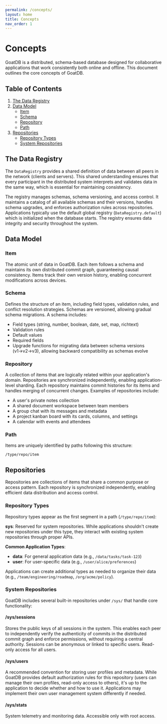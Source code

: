 ```yaml
---
permalink: /concepts/
layout: home
title: Concepts
nav_order: 1
---
```


# Concepts

GoatDB is a distributed, schema-based database designed for collaborative
applications that work consistently both online and offline. This document
outlines the core concepts of GoatDB.

## Table of Contents

1. [The Data Registry](#the-data-registry)
2. [Data Model](#data-model)
   - [Item](#item)
   - [Schema](#schema)
   - [Repository](#repository)
   - [Path](#path)
3. [Repositories](#repositories)
   - [Repository Types](#repository-types)
   - [System Repositories](#system-repositories)

## The Data Registry

The `DataRegistry` provides a shared definition of data between all peers in the
network (clients and servers). This shared understanding ensures that every
participant in the distributed system interprets and validates data in the same
way, which is essential for maintaining consistency.

The registry manages schemas, schema versioning, and access control. It
maintains a catalog of all available schemas and their versions, handles schema
upgrades, and enforces authorization rules across repositories. Applications
typically use the default global registry (`DataRegistry.default`) which is
initialized when the database starts. The registry ensures data integrity and
security throughout the system.

## Data Model

### Item

The atomic unit of data in GoatDB. Each item follows a schema and maintains its
own distributed commit graph, guaranteeing causal consistency. Items track their
own version history, enabling concurrent modifications across devices.

### Schema

Defines the structure of an item, including field types, validation rules, and
conflict resolution strategies. Schemas are versioned, allowing gradual schema
migrations. A schema includes:

- Field types (string, number, boolean, date, set, map, richtext)
- Validation rules
- Default values
- Required fields
- Upgrade functions for migrating data between schema versions (v1→v2→v3),
  allowing backward compatibility as schemas evolve

### Repository

A collection of items that are logically related within your application's
domain. Repositories are synchronized independently, enabling application-level
sharding. Each repository maintains commit histories for its items and handles
merging of concurrent changes. Examples of repositories include:

- A user's private notes collection
- A shared document workspace between team members
- A group chat with its messages and metadata
- A project kanban board with its cards, columns, and settings
- A calendar with events and attendees

### Path

Items are uniquely identified by paths following this structure:

```
/type/repo/item
```

## Repositories

Repositories are collections of items that share a common purpose or access
pattern. Each repository is synchronized independently, enabling efficient data
distribution and access control.

### Repository Types

Repository types appear as the first segment in a path (`/type/repo/item`):

**sys**: Reserved for system repositories. While applications shouldn't create
new repositories under this type, they interact with existing system
repositories through proper APIs.

**Common Application Types**:

- **data**: For general application data (e.g., `/data/tasks/task-123`)
- **user**: For user-specific data (e.g., `/user/alice/preferences`)

Applications can create additional types as needed to organize their data (e.g.,
`/team/engineering/roadmap`, `/org/acme/policy`).

### System Repositories

GoatDB includes several built-in repositories under `/sys/` that handle core
functionality:

#### /sys/sessions

Stores the public keys of all sessions in the system. This enables each peer to
independently verify the authenticity of commits in the distributed commit graph
and enforce permissions, without requiring a central authority. Sessions can be
anonymous or linked to specific users. Read-only access for all users.

#### /sys/users

A recommended convention for storing user profiles and metadata. While GoatDB
provides default authorization rules for this repository (users can manage their
own profiles, read-only access to others), it's up to the application to decide
whether and how to use it. Applications may implement their own user management
system differently if needed.

#### /sys/stats

System telemetry and monitoring data. Accessible only with root access.
